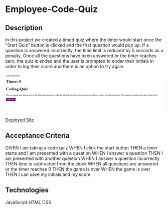 # Employee-Code-Quiz

## Description
In this project we created a timed quiz where the timer would start once the "Start Quiz" button is clicked and the first question would pop up. If a question is answered incorrectly, the time limit is reduced by 5 seconds as a penalty. Once all the questions have been answered or the timer reaches zero, the quiz is ended and the user is prompted to ender their initials in order to log their score and there is an option to try again. 

![Coding Quiz Screen Shot](./codingQuizSS.png)

[Deployed Site](https://angi-adema.github.io/Employee-Code-Quiz/)

## Acceptance Criteria
GIVEN I am taking a code quiz
WHEN I click the start button
THEN a timer starts and I am presented with a question
WHEN I answer a question
THEN I am presented with another question
WHEN I answer a question incorrectly
THEN time is subtracted from the clock
WHEN all questions are answered or the timer reaches 0
THEN the game is over
WHEN the game is over
THEN I can save my initials and my score

## Technologies
JavaScript
HTML
CSS
